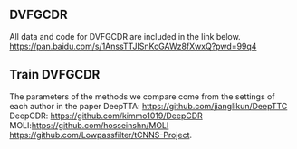 ##  DVFGCDR
All data and code for DVFGCDR are included in the link below.\
https://pan.baidu.com/s/1AnssTTJISnKcGAWz8fXwxQ?pwd=99q4
## Train DVFGCDR
The parameters of the methods we compare come from the settings of each author in the paper
DeepTTA: https://github.com/jianglikun/DeepTTC
DeepCDR: https://github.com/kimmo1019/DeepCDR
MOLI:https://github.com/hosseinshn/MOLI
https://github.com/Lowpassfilter/tCNNS-Project.
